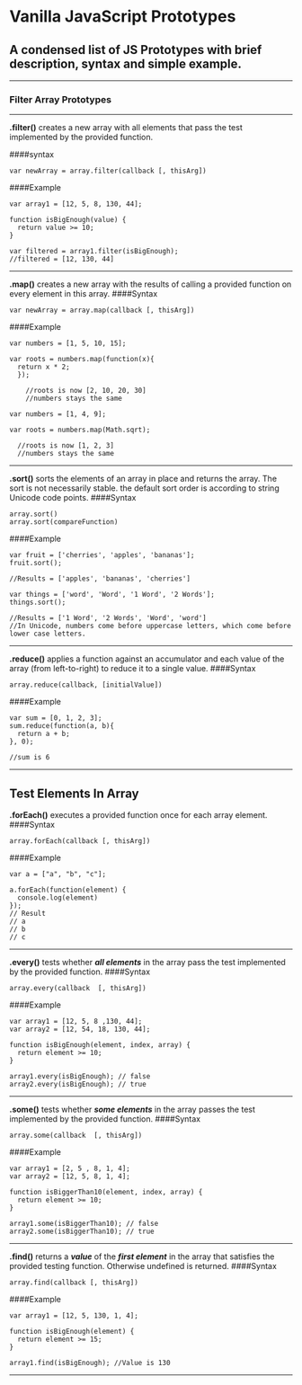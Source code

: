 # Vanilla JavaScript Prototypes

## A condensed list of JS Prototypes with brief description, syntax and simple example.
---

### Filter Array Prototypes

---

**.filter()** creates a new array with all elements that pass the test implemented by the provided function.

####syntax

```
var newArray = array.filter(callback [, thisArg])
```

####Example

```
var array1 = [12, 5, 8, 130, 44];

function isBigEnough(value) {
  return value >= 10;
}

var filtered = array1.filter(isBigEnough);
//filtered = [12, 130, 44]
```

---

**.map()** creates a new array with the results of calling a provided function on every element in this array.
####Syntax
```
var newArray = array.map(callback [, thisArg])
```
####Example
```
var numbers = [1, 5, 10, 15];

var roots = numbers.map(function(x){
  return x * 2;
  });

    //roots is now [2, 10, 20, 30]
    //numbers stays the same

var numbers = [1, 4, 9];

var roots = numbers.map(Math.sqrt);

  //roots is now [1, 2, 3]
  //numbers stays the same
```
---
**.sort()** sorts the elements of an array in place and returns the array. The sort is not necessarily stable. the default sort order is according to string Unicode code points.
####Syntax
```
array.sort()
array.sort(compareFunction)
```
####Example
```
var fruit = ['cherries', 'apples', 'bananas'];
fruit.sort();

//Results = ['apples', 'bananas', 'cherries']

var things = ['word', 'Word', '1 Word', '2 Words'];
things.sort();

//Results = ['1 Word', '2 Words', 'Word', 'word']
//In Unicode, numbers come before uppercase letters, which come before lower case letters.
```
---
**.reduce()** applies a function against an accumulator and each value of the array (from left-to-right) to reduce it to a single value.
####Syntax
```
array.reduce(callback, [initialValue])
```
####Example
```
var sum = [0, 1, 2, 3];
sum.reduce(function(a, b){
  return a + b;
}, 0);

//sum is 6
```
---
Test Elements In Array
---

**.forEach()**  executes a provided function once for each array element.
####Syntax
```
array.forEach(callback [, thisArg])
```
####Example
```
var a = ["a", "b", "c"];

a.forEach(function(element) {
  console.log(element)
});
// Result
// a
// b
// c
```
---

**.every()**  tests whether ***all elements*** in the array pass the test implemented by the provided function.
####Syntax
```
array.every(callback  [, thisArg])
```
####Example
```
var array1 = [12, 5, 8 ,130, 44];
var array2 = [12, 54, 18, 130, 44];

function isBigEnough(element, index, array) {
  return element >= 10;
}

array1.every(isBigEnough); // false
array2.every(isBigEnough); // true
```
---

**.some()** tests whether ***some elements*** in the array passes the test implemented by the provided function.
####Syntax
```
array.some(callback  [, thisArg])
```
####Example
```
var array1 = [2, 5 , 8, 1, 4];
var array2 = [12, 5, 8, 1, 4];

function isBiggerThan10(element, index, array) {
  return element >= 10;
}

array1.some(isBiggerThan10); // false
array2.some(isBiggerThan10); // true
```
---
**.find()** returns a ***value*** of the ***first element*** in the  array that satisfies the provided testing function. Otherwise undefined is returned.
####Syntax
```
array.find(callback [, thisArg])
```
####Example
```
var array1 = [12, 5, 130, 1, 4];

function isBigEnough(element) {
  return element >= 15;
}

array1.find(isBigEnough); //Value is 130
```
---
